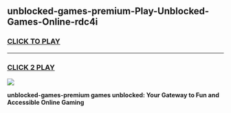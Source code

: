 
## unblocked-games-premium-Play-Unblocked-Games-Online-rdc4i
<h3>
<a href="https://premium76.site?title=unblocked-games-premium&ref=25A">CLICK TO PLAY</a></h3>
<hr>

<h3>
<a href="https://premium76.site?title=unblocked-games-premium&ref=25A">CLICK 2 PLAY</a>
  
</h3>

<a href="https://premium76.site?title=unblocked-games-premium&ref=25A"><img src="https://clearcache.store/games.png"></a>


**unblocked-games-premium games unblocked: Your Gateway to Fun and Accessible Online Gaming**

